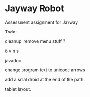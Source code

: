 Jayway Robot
============

Assessment assignment for Jayway

Todo:

cleanup. remove menu stuff ?

ö v n s

javadoc.

change program text to unicode arrows

add a smal droid at the end of the path.

tablet layout.

